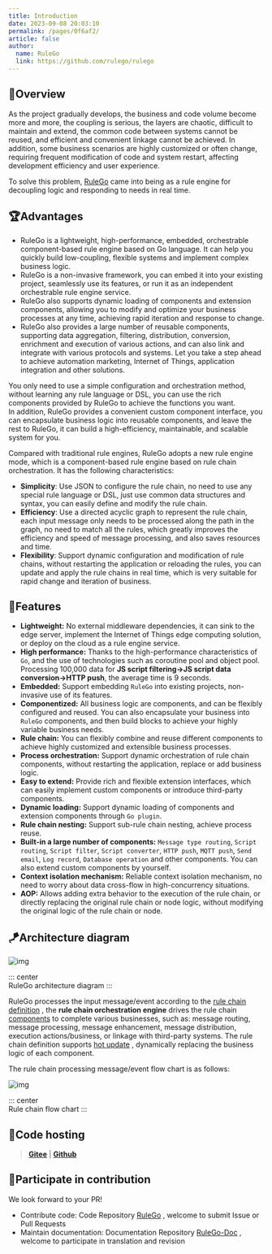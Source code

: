 ```yaml
---
title: Introduction
date: 2023-09-08 20:03:10
permalink: /pages/0f6af2/
article: false
author: 
  name: RuleGo
  link: https://github.com/rulego/rulego
---
```


## 🎉Overview

As the project gradually develops, the business and code volume become more and more, the coupling is serious, the layers are chaotic, difficult to maintain and extend, the common code between systems cannot be reused, and efficient and convenient linkage cannot be achieved.
In addition, some business scenarios are highly customized or often change, requiring frequent modification of code and system restart, affecting development efficiency and user experience.

To solve this problem, [RuleGo](https://github.com/ruelego/ruelego) came into being as a rule engine for decoupling logic and responding to needs in real time.

## 🏆Advantages

- RuleGo is a lightweight, high-performance, embedded, orchestrable component-based rule engine based on Go language. It can help you quickly build low-coupling, flexible systems and implement complex business logic.
- RuleGo is a non-invasive framework, you can embed it into your existing project, seamlessly use its features, or run it as an independent orchestrable rule engine service.
- RuleGo also supports dynamic loading of components and extension components, allowing you to modify and optimize your business processes at any time, achieving rapid iteration and response to change.
- RuleGo also provides a large number of reusable components, supporting data aggregation, filtering, distribution, conversion, enrichment and execution of various actions, and can also link and integrate with various protocols and systems. Let you take a step ahead to achieve automation marketing, Internet of Things, application integration and other solutions.

You only need to use a simple configuration and orchestration method, without learning any rule language or DSL, you can use the rich components provided by RuleGo to achieve the functions you want.              
In addition, RuleGo provides a convenient custom component interface, you can encapsulate business logic into reusable components, and leave the rest to RuleGo, it can build a high-efficiency, maintainable, and scalable system for you.


Compared with traditional rule engines, RuleGo adopts a new rule engine mode, which is a component-based rule engine based on rule chain orchestration. It has the following characteristics:

- **Simplicity**: Use JSON to configure the rule chain, no need to use any special rule language or DSL, just use common data structures and syntax, you can easily define and modify the rule chain.
- **Efficiency**: Use a directed acyclic graph to represent the rule chain, each input message only needs to be processed along the path in the graph, no need to match all the rules, which greatly improves the efficiency and speed of message processing, and also saves resources and time.
- **Flexibility**: Support dynamic configuration and modification of rule chains, without restarting the application or reloading the rules, you can update and apply the rule chains in real time, which is very suitable for rapid change and iteration of business.


## 🚀Features

* **Lightweight:** No external middleware dependencies, it can sink to the edge server, implement the Internet of Things edge computing solution, or deploy on the cloud as a rule engine service.
* **High performance:** Thanks to the high-performance characteristics of `Go`, and the use of technologies such as coroutine pool and object pool. Processing 100,000 data for **JS script filtering->JS script data conversion->HTTP push**, the average time is 9 seconds.
* **Embedded:** Support embedding `RuleGo` into existing projects, non-invasive use of its features.
* **Componentized:** All business logic are components, and can be flexibly configured and reused. You can also encapsulate your business into `RuleGo` components, and then build blocks to achieve your highly variable business needs.
* **Rule chain:** You can flexibly combine and reuse different components to achieve highly customized and extensible business processes.
* **Process orchestration:** Support dynamic orchestration of rule chain components, without restarting the application, replace or add business logic.
* **Easy to extend:** Provide rich and flexible extension interfaces, which can easily implement custom components or introduce third-party components.
* **Dynamic loading:** Support dynamic loading of components and extension components through `Go plugin`.
* **Rule chain nesting:** Support sub-rule chain nesting, achieve process reuse.
* **Built-in a large number of components:** `Message type routing`, `Script routing`, `Script filter`, `Script converter`, `HTTP push`, `MQTT push`, `Send email`, `Log record`, `Database operation`
  and other components. You can also extend custom components by yourself.
* **Context isolation mechanism:** Reliable context isolation mechanism, no need to worry about data cross-flow in high-concurrency situations.
* **AOP:** Allows adding extra behavior to the execution of the rule chain, or directly replacing the original rule chain or node logic, without modifying the original logic of the rule chain or node.

## 🪁Architecture diagram

![img](/img/architecture.png)

::: center      
RuleGo architecture diagram
:::

RuleGo processes the input message/event according to the [rule chain definition](/en/pages/10e1c0/) , the **rule chain orchestration engine** drives the rule chain [components](/en/pages/88fc3c/) to complete various businesses, such as: message routing, message processing, message enhancement, message distribution, execution actions/business, or linkage with third-party systems. The rule chain definition supports [hot update](/en/pages/56668f/) , dynamically replacing the business logic of each component.

The rule chain processing message/event flow chart is as follows:

![img](/img/chain_architecture_en.png)

::: center      
Rule chain flow chart
:::
## 🎈Code hosting

> **[Gitee](https://gitee.com/rulego/rulego)** | **[Github](https://github.com/rulego/rulego)**

## 🧸Participate in contribution

We look forward to your PR!

- Contribute code: Code Repository [RuleGo](https://github.com/rulego/rulego) , welcome to submit Issue or Pull Requests
- Maintain documentation: Documentation Repository [RuleGo-Doc](https://github.com/rulego/rulego-doc) , welcome to participate in translation and revision
